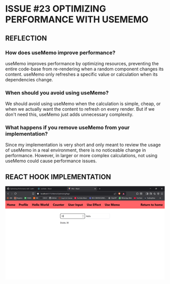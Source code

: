 # ISSUE #23 OPTIMIZING PERFORMANCE WITH USEMEMO

## REFLECTION

### How does useMemo improve performance?

useMemo improves performance by optimizing resources, preventing the entire
code-base from re-rendering when a random component changes its content.
useMemo only refreshes a specific value or calculation when its dependencies
change.

### When should you avoid using useMemo?

We should avoid using useMemo when the calculation is simple, cheap, or when
we actually want the content to refresh on every render. But if we don't need
this, useMemo just adds unnecessary complexity.

### What happens if you remove useMemo from your implementation?

Since my implementation is very short and only meant to review the usage of
useMemo in a real environment, there is no noticeable change in performance.
However, in larger or more complex calculations, not using useMemo could cause
performance issues.

## REACT HOOK IMPLEMENTATION

![useMemo Implementation](assets/image.png)
